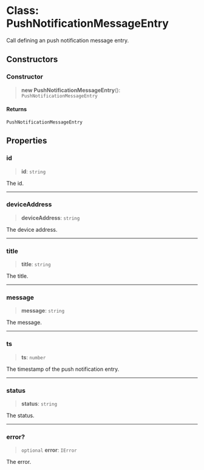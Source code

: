 # Class: PushNotificationMessageEntry

Call defining an push notification message entry.

## Constructors

### Constructor

> **new PushNotificationMessageEntry**(): `PushNotificationMessageEntry`

#### Returns

`PushNotificationMessageEntry`

## Properties

### id

> **id**: `string`

The id.

***

### deviceAddress

> **deviceAddress**: `string`

The device address.

***

### title

> **title**: `string`

The title.

***

### message

> **message**: `string`

The message.

***

### ts

> **ts**: `number`

The timestamp of the push notification entry.

***

### status

> **status**: `string`

The status.

***

### error?

> `optional` **error**: `IError`

The error.
